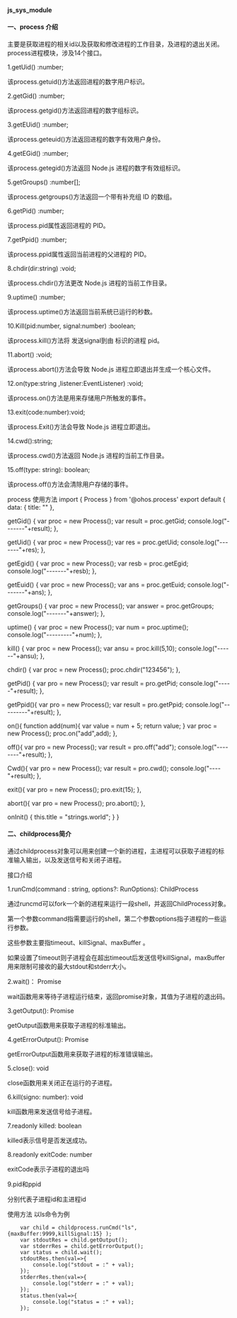#### js_sys_module
#### 一、process 介绍
主要是获取进程的相关id以及获取和修改进程的工作目录，及进程的退出关闭。 process进程模块，涉及14个接口。 

1.getUid() :number;

该process.getuid()方法返回进程的数字用户标识。

2.getGid() :number;

该process.getgid()方法返回进程的数字组标识。

3.getEUid() :number;

该process.geteuid()方法返回进程的数字有效用户身份。

4.getEGid() :number;

该process.getegid()方法返回 Node.js 进程的数字有效组标识。

5.getGroups() :number[];

该process.getgroups()方法返回一个带有补充组 ID 的数组。

6.getPid() :number;

该process.pid属性返回进程的 PID。

7.getPpid() :number;

该process.ppid属性返回当前进程的父进程的 PID。

8.chdir(dir:string) :void;

该process.chdir()方法更改 Node.js 进程的当前工作目录。

9.uptime() :number;

该process.uptime()方法返回当前系统已运行的秒数。

10.Kill(pid:number, signal:number) :boolean;

该process.kill()方法将 发送signal到由 标识的进程 pid。

11.abort() :void;

该process.abort()方法会导致 Node.js 进程立即退出并生成一个核心文件。

12.on(type:string ,listener:EventListener) :void;

该process.on()方法是用来存储用户所触发的事件。

13.exit(code:number):void;

该process.Exit()方法会导致 Node.js 进程立即退出。

14.cwd():string;

该process.cwd()方法返回 Node.js 进程的当前工作目录。

15.off(type: string): boolean;

该process.off()方法会清除用户存储的事件。

process 使用方法
import { Process } from '@ohos.process' export default { data: { title: "" },

getGid() {
    var proc = new Process();
    var result = proc.getGid;
    console.log("-------"+result);
},

getUid() {
    var proc = new Process();
    var res =  proc.getUid;
    console.log("-------"+res);
},

getEgid() {
    var proc = new Process();
    var resb = proc.getEgid;
    console.log("-------"+resb);
},

getEuid() {
    var proc = new Process();
    var ans = proc.getEuid;
    console.log("-------"+ans);
},

getGroups() {
    var proc = new Process();
    var answer = proc.getGroups;
    console.log("-------"+answer);
},

uptime() {
    var proc = new Process();
    var num = proc.uptime();
    console.log("---------"+num);
},

kill() {
    var proc = new Process();
    var ansu = proc.kill(5,10);
    console.log("------"+ansu);
},

chdir() {
    var proc = new Process();
    proc.chdir("123456");
},

 getPid() {
    var pro = new Process();
    var result = pro.getPid;
    console.log("-----"+result);
},

getPpid(){
    var pro = new Process();
    var result = pro.getPpid;
    console.log("---------"+result);
},

on(){
    function add(num){
        var value = num + 5;
        return value;
    }
    var proc = new Process();
    proc.on("add",add);
},

off(){
    var pro = new Process();
    var result = pro.off("add");
    console.log("--------"+result);
},

Cwd(){
    var pro = new Process();
    var result = pro.cwd();
    console.log("----"+result);
},

exit(){
    var pro = new Process();
    pro.exit(15);
},

abort(){
    var pro = new Process();
    pro.abort();
},

onInit() {
    this.title = "strings.world";
}
}

#### 二、childprocess简介

通过childprocess对象可以用来创建一个新的进程，主进程可以获取子进程的标准输入输出，以及发送信号和关闭子进程。

接口介绍

1.runCmd(command : string, options?: RunOptions): ChildProcess

通过runcmd可以fork一个新的进程来运行一段shell，并返回ChildProcess对象。

第一个参数command指需要运行的shell，第二个参数options指子进程的一些运行参数。

这些参数主要指timeout、killSignal、maxBuffer 。

如果设置了timeout则子进程会在超出timeout后发送信号killSignal，maxBuffer用来限制可接收的最大stdout和stderr大小。

2.wait()： Promise

wait函数用来等待子进程运行结束，返回promise对象，其值为子进程的退出码。

3.getOutput(): Promise

getOutput函数用来获取子进程的标准输出。

4.getErrorOutput(): Promise

getErrorOutput函数用来获取子进程的标准错误输出。

5.close(): void

close函数用来关闭正在运行的子进程。

6.kill(signo: number): void

kill函数用来发送信号给子进程。

7.readonly killed: boolean

killed表示信号是否发送成功。

8.readonly exitCode: number

exitCode表示子进程的退出吗

9.pid和ppid

分别代表子进程id和主进程id

使用方法
以ls命令为例

        var child = childprocess.runCmd("ls", {maxBuffer:9999,killSignal:15} );
        var stdoutRes = child.getOutput();
        var stderrRes = child.getErrorOutput();
        var status = child.wait();
        stdoutRes.then(val=>{
            console.log("stdout = :" + val);
        });
        stderrRes.then(val=>{
            console.log("stderr = :" + val);
        });
        status.then(val=>{
            console.log("status = :" + val);
        });